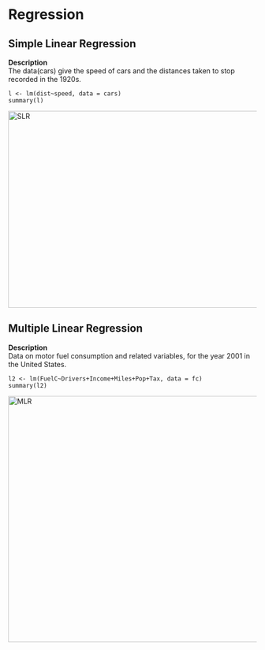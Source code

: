 # Regression
## Simple Linear Regression
**Description**\
The data(cars) give the speed of cars and the distances taken to stop recorded in the 1920s.
```
l <- lm(dist~speed, data = cars)
summary(l) 
```
<img align="centre" alt="SLR" width="700" height ="400" src="https://user-images.githubusercontent.com/111043457/210221578-3281be81-1ff4-4b5a-9e85-9e72b3646949.png">

## Multiple Linear Regression
**Description**\
Data on motor fuel consumption and related variables, for the year 2001 in the United States. 
```
l2 <- lm(FuelC~Drivers+Income+Miles+Pop+Tax, data = fc)
summary(l2)

```
<img align="centre" alt="MLR" width="800" height ="500" src="https://user-images.githubusercontent.com/111043457/210221941-7d5c680a-ec56-4a16-b2d8-c7d201320c22.png">

